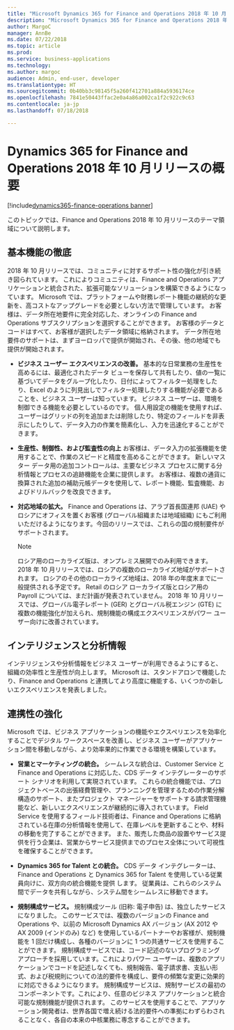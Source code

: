```yaml
---
title: "Microsoft Dynamics 365 for Finance and Operations 2018 年 10 月リリースの概要"
description: "Microsoft Dynamics 365 for Finance and Operations 2018 年 10 月リリースの概要"
author: MargoC
manager: AnnBe
ms.date: 07/22/2018
ms.topic: article
ms.prod: 
ms.service: business-applications
ms.technology: 
ms.author: margoc
audience: Admin, end-user, developer
ms.translationtype: HT
ms.sourcegitcommit: 0b40bb3c98145f5a260f412701a884a5936174ce
ms.openlocfilehash: 7841e50443ffac2e0a4a86a002ca1f2c922c9c63
ms.contentlocale: ja-jp
ms.lasthandoff: 07/18/2018

---
```

#  <a name="overview-of-dynamics-365-for-finance-and-operations-october-18-release"></a>Dynamics 365 for Finance and Operations 2018 年 10 月リリースの概要

[!include[dynamics365-finance-operations banner](../includes/dynamics365-finance-operations.md)]



このトピックでは、Finance and Operations 2018 年 10 月リリースのテーマ領域について説明します。 

## <a name="focus-on-fundamentals"></a>基本機能の徹底

2018 年 10 月リリースでは、コミュニティに対するサポート性の強化が引き続き図られています。
これによりコミュニティは、Finance and Operations アプリケーションと統合された、拡張可能なソリューションを構築できるようになっています。 Microsoft では、プラットフォームや財務レポート機能の継続的な更新を、高コストなアップグレードを必要としない方法で管理しています。 お客様は、データ所在地要件に完全対応した、オンラインの Finance and Operations サブスクリプションを選択することができます。 お客様のデータとコードはすべて、お客様が選択したデータ領域に格納されます。 データ所在地要件のサポートは、まずヨーロッパで提供が開始され、その後、他の地域でも提供が開始されます。

-   **ビジネス ユーザー エクスペリエンスの改善。** 基本的な日常業務の生産性を高めるには、最適化されたデータ ビューを保存して共有したり、値の一覧に基づいてデータをグループ化したり、日付によってフィルター処理をしたり、Excel のように列見出しでフィルター処理したりする機能が必要であることを、ビジネス ユーザーは知っています。 ビジネス ユーザーは、環境を制御できる機能を必要としているのです。 個人用設定の機能を使用すれば、ユーザーはグリッドの列を追加または削除したり、特定のフィールドを非表示にしたりして、データ入力の作業を簡素化し、入力を迅速化することができます。

-   **生産性、制御性、および監査性の向上** お客様は、データ入力の拡張機能を使用することで、作業のスピードと精度を高めることができます。
    新しいマスター データ用の追加コントロールは、主要なビジネス プロセスに関する分析情報とプロセスの追跡機能を企業に提供します。 お客様は、複数の通貨に換算された追加の補助元帳データを使用して、レポート機能、監査機能、およびドリルバックを改良できます。

-   **対応地域の拡大。** Finance and Operations は、アラブ首長国連邦 (UAE) やロシアにオフィスを置くお客様 (グローバル組織または地域組織) にもご利用いただけるようになります。今回のリリースでは、これらの国の規制要件がサポートされます。 
    
    > [!NOTE]
    > ロシア用のローカライズ版は、オンプレミス展開でのみ利用できます。 2018 年 10 月リリースでは、ロシアの複数のローカライズ地域がサポートされます。 ロシアのその他のローカライズ地域は、2018 年の年度末までに一般提供される予定です。 Retail のロシア ローカライズ版とロシア用の Payroll については、まだ計画が発表されていません。 2018 年 10 月リリースでは、グローバル電子レポート (GER) とグローバル税エンジン (GTE) に複数の機能強化が加えられ、規制機能の構成エクスペリエンスがパワー ユーザー向けに改善されています。 

## <a name="intelligence-and-insights"></a>インテリジェンスと分析情報

インテリジェンスや分析情報をビジネス ユーザーが利用できるようにすると、組織の効率性と生産性が向上します。 Microsoft は、スタンドアロンで機能したり、Finance and Operations と連携してより高度に機能する、いくつかの新しいエクスペリエンスを発表しました。

## <a name="better-together"></a>連携性の強化

Microsoft では、ビジネス アプリケーションの機能やエクスペリエンスを効率化することでデジタル ワークスペースを改善し、ビジネス ユーザーがアプリケーション間を移動しながら、より効率果的に作業できる環境を構築しています。

-   **営業とマーケティングの統合。** シームレスな統合は、Customer Service と Finance and Operations に対応した、CDS データ インテグレーターのサポート シナリオを利用して実現されています。 これらの統合機能では、プロジェクトベースの出張経費管理や、プランニングを管理するための作業分解構造のサポート、またプロジェクト マネージャーをサポートする請求管理機能など、新しいエクスペリエンスが継続的に導入されています。 Field Service を使用するフィールド技術者は、Finance and Operations に格納されている在庫の分析情報を使用して、在庫レベルを更新することや、材料の移動を完了することができます。 また、販売した商品の設置やサービス提供を行う企業は、営業からサービス提供までのプロセス全体について可視性を確保することができます。

-   **Dynamics 365 for Talent との統合。** CDS データ インテグレーターは、Finance and Operations と Dynamics 365 for Talent を使用している従業員向けに、双方向の統合機能を提供 します。 従業員は、これらのシステム間でデータを共有しながら、システム間をシームレスに移動できます。

-   **規制構成サービス。** 規制構成ツール (旧称: 電子申告) は、独立したサービスになりました。 このサービスでは、複数のバージョンの Finance and Operations や、以前の Microsoft Dynamics AX バージョン (AX 2012 や AX 2009 (インドのみ) など) を使用しているパートナーやお客様が、規制機能を 1 回だけ構成し、各種のバージョンに 1 つの共通サービスを使用することができます。 規制構成サービスでは、コード記述のないプログラミング アプローチを採用しています。これによりパワー ユーザーは、複数のアプリケーションでコードを記述しなくても、規制報告、電子請求書、支払い形式、および税規則についての法的要件を構成し、要件の頻繁な変更に効果的に対応できるようになります。 規制構成サービスは、規制サービスの最初のコンポーネントです。これにより、任意のビジネス アプリケーションと統合可能な規制機能が提供されます。 このサービスを使用することで、アプリケーション開発者は、世界各国で増え続ける法的要件への準拠にわずらわされることなく、各自の本来の中核業務に専念することができます。


